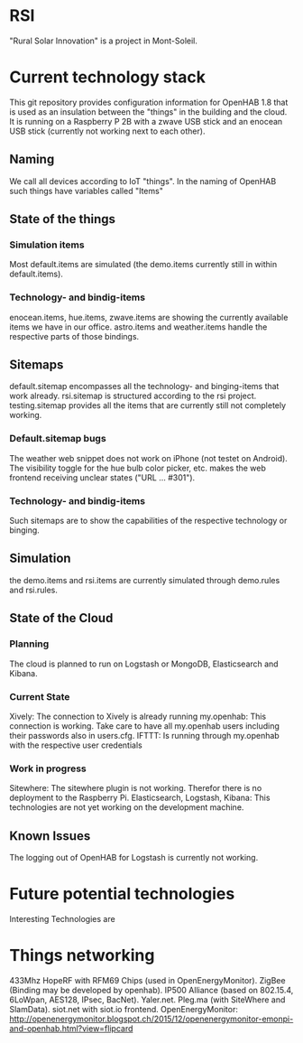# RSI
"Rural Solar Innovation" is a project in Mont-Soleil. 

# Current technology stack
This git repository provides configuration information for OpenHAB 1.8 that is used as an 
insulation between the "things" in the building and the cloud.   
It is running on a Raspberry P 2B with a zwave USB stick and an enocean USB stick (currently not working next to each other).

## Naming
We call all devices according to IoT "things". In the naming of OpenHAB such things have 
variables called "Items" 

## State of the things
### Simulation items
Most default.items are simulated (the demo.items currently still in within default.items).

### Technology- and bindig-items
enocean.items, hue.items, zwave.items are showing the currently available items we have in our office. 
astro.items and weather.items handle the respective parts of those bindings.

## Sitemaps
default.sitemap encompasses all the technology- and binging-items that work already. 
rsi.sitemap is structured according to the rsi project.
testing.sitemap provides all the items that are currently still not completely working.

### Default.sitemap bugs
The weather web snippet does not work on iPhone (not testet on Android). 
The visibility toggle for the hue bulb color picker, etc. makes the web frontend receiving unclear states ("URL ... #301").

### Technology- and bindig-items
Such sitemaps are to show the capabilities of the respective technology or binging.

## Simulation
the demo.items and rsi.items are currently simulated through demo.rules and rsi.rules.

## State of the Cloud
### Planning
The cloud is planned to run on Logstash or MongoDB, Elasticsearch and Kibana. 

### Current State
Xively: The connection to Xively is already running
my.openhab: This connection is working. Take care to have all my.openhab users including their passwords also in users.cfg.
IFTTT: Is running through my.openhab with the respective user credentials

### Work in progress
Sitewhere: The sitewhere plugin is not working. Therefor there is no deployment to the Raspberry Pi.
Elasticsearch, Logstash, Kibana: This technologies are not yet working on the development machine. 

## Known Issues
The logging out of OpenHAB for Logstash is currently not working. 

# Future potential technologies
Interesting Technologies are 

# Things networking
433Mhz HopeRF with RFM69 Chips (used in OpenEnergyMonitor).
ZigBee (Binding may be developed by openhab).
IP500 Alliance (based on 802.15.4,  6LoWpan, AES128, IPsec, BacNet).
Yaler.net.
Pleg.ma (with SiteWhere and SlamData). 
siot.net with siot.io frontend.
OpenEnergyMonitor: http://openenergymonitor.blogspot.ch/2015/12/openenergymonitor-emonpi-and-openhab.html?view=flipcard 

